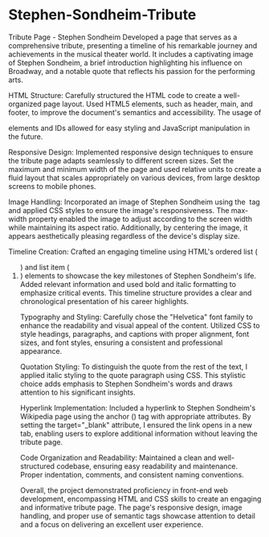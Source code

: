 # Stephen-Sondheim-Tribute
Tribute Page - Stephen Sondheim
Developed a page that serves as a comprehensive tribute, presenting a timeline of his remarkable journey and achievements in the musical theater world. It includes a captivating image of Stephen Sondheim, a brief introduction highlighting his influence on Broadway, and a notable quote that reflects his passion for the performing arts.

HTML Structure:
Carefully structured the HTML code to create a well-organized page layout.
Used HTML5 elements, such as header, main, and footer, to improve the document's semantics and accessibility. The usage of <div> elements and IDs allowed for easy styling and JavaScript manipulation in the future.

Responsive Design:
Implemented responsive design techniques to ensure the tribute page adapts seamlessly to different screen sizes.
Set the maximum and minimum width of the page and used relative units to create a fluid layout that scales appropriately on various devices, from large desktop screens to mobile phones.

Image Handling:
Incorporated an image of Stephen Sondheim using the <img> tag and applied CSS styles to ensure the image's responsiveness. The max-width property enabled the image to adjust according to the screen width while maintaining its aspect ratio. Additionally, by centering the image, it appears aesthetically pleasing regardless of the device's display size.

Timeline Creation:
Crafted an engaging timeline using HTML's ordered list (<ol>) and list item (<li>) elements to showcase the key milestones of Stephen Sondheim's life. 
Added relevant information and used bold and italic formatting to emphasize critical events. This timeline structure provides a clear and chronological presentation of his career highlights.

Typography and Styling:
Carefully chose the "Helvetica" font family to enhance the readability and visual appeal of the content. 
Utilized CSS to style headings, paragraphs, and captions with proper alignment, font sizes, and font styles, ensuring a consistent and professional appearance.

Quotation Styling:
To distinguish the quote from the rest of the text, I applied italic styling to the quote paragraph using CSS. This stylistic choice adds emphasis to Stephen Sondheim's words and draws attention to his significant insights.

Hyperlink Implementation:
Included a hyperlink to Stephen Sondheim's Wikipedia page using the anchor (<a>) tag with appropriate attributes. 
By setting the target="_blank" attribute, I ensured the link opens in a new tab, enabling users to explore additional information without leaving the tribute page.

Code Organization and Readability:
Maintained a clean and well-structured codebase, ensuring easy readability and maintenance. 
Proper indentation, comments, and consistent naming conventions.

Overall, the project demonstrated proficiency in front-end web development, encompassing HTML and CSS skills to create an engaging and informative tribute page. The page's responsive design, image handling, and proper use of semantic tags showcase attention to detail and a focus on delivering an excellent user experience.
